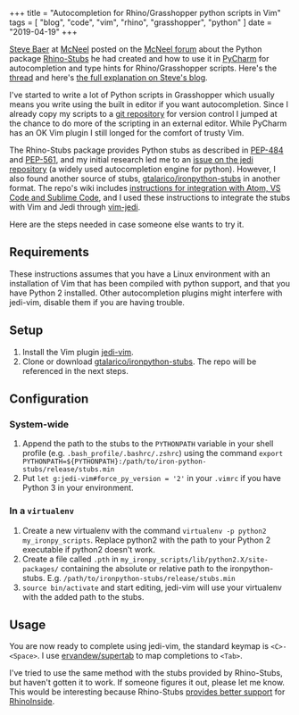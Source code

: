 +++
title = "Autocompletion for Rhino/Grasshopper python scripts in Vim"
tags = [ "blog", "code", "vim", "rhino", "grasshopper", "python" ]
date = "2019-04-19"
+++

[Steve Baer](https://stevebaer.wordpress.com/) at [McNeel](https://mcneel.com/) posted on the [McNeel forum](https://discourse.mcneel.com/) about the Python package [Rhino-Stubs](https://pypi.org/project/Rhino-stubs/) he had created and how to use it in [PyCharm](https://www.jetbrains.com/pycharm/) for autocompletion and type hints for Rhino/Grasshopper scripts. Here's the [thread](https://discourse.mcneel.com/t/autocomplete-while-editing-python-scripts-outside-of-rhino/79329) and here's [the full explanation on Steve's blog](https://stevebaer.wordpress.com/2019/02/25/autocomplete-and-type-hints-with-python-scripts-for-rhino-grasshopper/).

I've started to write a lot of Python scripts in Grasshopper which usually means you write using the built in editor if you want autocompletion. Since I already copy my scripts to a [git repository](https://github.com/tetov/py-grasshopper) for version control I jumped at the chance to do more of the scripting in an external editor. While PyCharm has an OK Vim plugin I still longed for the comfort of trusty Vim.

The Rhino-Stubs package provides Python stubs as described in [PEP-484](https://www.python.org/dev/peps/pep-0484/) and [PEP-561](https://www.python.org/dev/peps/pep-0561/), and my initial research led me to an [issue on the jedi repository](https://github.com/davidhalter/jedi/issues/839) (a widely used autocompletion engine for python). However, I also found another source of stubs, [gtalarico/ironpython-stubs](https://github.com/gtalarico/ironpython-stubs) in another format. The repo's wiki includes [instructions for integration with Atom, VS Code and Sublime Code](https://github.com/gtalarico/ironpython-stubs/wiki), and I used these instructions to integrate the stubs with Vim and Jedi through [vim-jedi](https://github.com/davidhalter/jedi-vim).

Here are the steps needed in case someone else wants to try it.

## Requirements

These instructions assumes that you have a Linux environment with an installation of Vim that has been compiled with python support, and that you have Python 2 installed. Other autocompletion plugins might interfere with jedi-vim, disable them if you are having trouble.

## Setup

1. Install the Vim plugin [jedi-vim](https://github.com/davidhalter/jedi-vim).
2. Clone or download [gtalarico/ironpython-stubs](https://github.com/gtalarico/ironpython-stubs). The repo will be referenced in the next steps.

## Configuration

### System-wide

1. Append the path to the stubs to the `PYTHONPATH` variable in your shell profile (e.g. `.bash_profile/.bashrc/.zshrc`) using the command `export PYTHONPATH=${PYTHONPATH}:/path/to/iron-python-stubs/release/stubs.min`
2. Put `let g:jedi-vim#force_py_version = '2'` in your `.vimrc` if you have Python 3 in your environment.

### In a `virtualenv`

1. Create a new virtualenv with the command `virtualenv -p python2 my_ironpy_scripts`. Replace python2 with the path to your Python 2 executable if python2 doesn't work.
2. Create a file called `.pth` in `my_ironpy_scripts/lib/python2.X/site-packages/` containing the absolute or relative path to the ironpython-stubs. E.g. `/path/to/ironpython-stubs/release/stubs.min`
3. `source bin/activate` and start editing, jedi-vim will use your virtualenv with the added path to the stubs.

## Usage

You are now ready to complete using jedi-vim, the standard keymap is `<C>-<Space>`. I use [ervandew/supertab](https://github.com/ervandew/supertab) to map completions to `<Tab>`.

<script id="asciicast-242101" src="https://asciinema.org/a/242101.js" async></script>

I've tried to use the same method with the stubs provided by Rhino-Stubs, but haven't gotten it to work. If someone figures it out, please let me know. This would be interesting because Rhino-Stubs [provides better support](https://discourse.mcneel.com/t/autocomplete-while-editing-python-scripts-outside-of-rhino/79329/3) for [RhinoInside](https://discourse.mcneel.com/t/rhino-inside-python/78987).
